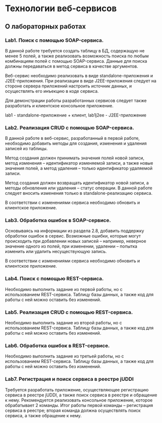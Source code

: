 # Технологии веб-сервисов

## О лабораторных работах

### Lab1. Поиск с помощью SOAP-сервиса.
   В данной работе требуется создать таблицу в БД, содержащую не менее 5 полей, а
   также реализовать возможность поиска по любым комбинациям полей с помощью
   SOAP-сервиса. Данные для поиска должны передаваться в метод сервиса в качестве
   аргументов.
   
   Веб-сервис необходимо реализовать в виде standalone-приложения и
   J2EE-приложения. При реализации в виде J2EE-приложения следует на стороне
   сервера приложений настроить источник данных, и осуществлять его инъекцию в коде
   сервиса.
   
   Для демонстрации работы разработанных сервисов следует также разработать и
   клиентское консольное приложение.
   
   lab1 - standalone-приложение + клиент, lab1j2ee - J2EE-приложение
   
### Lab2. Реализация CRUD с помощью SOAP-сервиса.
   В данной работе в веб-сервис, разработанный в первой работе, необходимо
   добавить методы для создания, изменения и удаления записей из таблицы.
   
   Метод создания должен принимать значения полей новой записи, метод
   изменения – идентификатор изменяемой записи, а также новые значения полей, а
   метод удаления – только идентификатор удаляемой записи.
   
   Метод создания должен возвращать идентификатор новой записи, а методы
   обновления или удаления – статус операции. В данной работе следует вносить
   изменения только в standalone-реализацию сервиса.
   
   В соответствии с изменениями сервиса необходимо обновить и клиентское
   приложение.
   
### Lab3. Обработка ошибок в SOAP-сервисе.
   Основываясь на информации из раздела 2.8, добавить поддержку обработки
   ошибок в сервис. Возможные ошибки, которые могут происходить при добавлении
   новых записей – например, неверное значение одного из полей, при изменении,
   удалении – попытка изменить или удалить несуществующую запись.
   
   В соответствии с изменениями сервиса необходимо обновить и клиентское
   приложение.
   
### Lab4. Поиск с помощью REST-сервиса.
   Необходимо выполнить задание из первой работы, но с использованием
   REST-сервиса. Таблицу базы данных, а также код для работы с ней можно оставить
   без изменений.
   
### Lab5. Реализация CRUD с помощью REST-сервиса.
   Необходимо выполнить задание из второй работы, но с использованием
   REST-сервиса. Таблицу базы данных, а также код для работы с ней можно оставить
   без изменений.
   
### Lab6. Обработка ошибок в REST-сервисе.
   Необходимо выполнить задание из третьей работы, но с использованием
   REST-сервиса. Таблицу базы данных, а также код для работы с ней можно оставить
   без изменений.
   
### Lab7. Регистрация и поиск сервиса в реестре jUDDI
   Требуется разработать приложение, осуществляющее регистрацию сервиса в
   реестре jUDDI, а также поиск сервиса в реестре и обращение к нему. Рекомендуется
   реализовать консольное приложение, которое обрабатывает 2 команды. Итог работы
   первой команды – регистрация сервиса в реестре; вторая команда должна
   осуществлять поиск сервиса, а также обращение к нему.
   
   